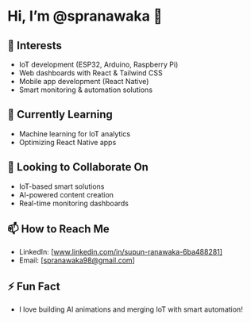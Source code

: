 # Hi, I’m @spranawaka 👋

## 👀 Interests
- IoT development (ESP32, Arduino, Raspberry Pi)
- Web dashboards with React & Tailwind CSS
- Mobile app development (React Native)
- Smart monitoring & automation solutions

## 🌱 Currently Learning
- Machine learning for IoT analytics
- Optimizing React Native apps

## 💞️ Looking to Collaborate On
- IoT-based smart solutions
- AI-powered content creation
- Real-time monitoring dashboards

## 📫 How to Reach Me
- LinkedIn: [www.linkedin.com/in/supun-ranawaka-6ba488281]
- Email: [spranawaka98@gmail.com]

## ⚡ Fun Fact
- I love building AI animations and merging IoT with smart automation!

<!---
spranawaka/spranawaka is a ✨ special ✨ repository because its `README.md` file appears on your GitHub profile.
You can click the Preview link to take a look at your changes.
--->

